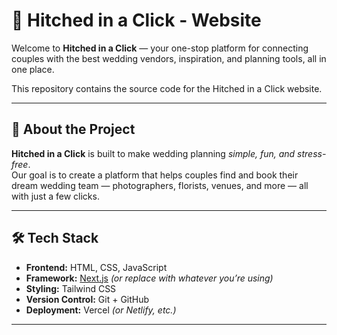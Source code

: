 # 💍 Hitched in a Click - Website

Welcome to **Hitched in a Click** — your one-stop platform for connecting couples with the best wedding vendors, inspiration, and planning tools, all in one place.

This repository contains the source code for the Hitched in a Click website.

---

## 🚀 About the Project

**Hitched in a Click** is built to make wedding planning *simple, fun, and stress-free*.  
Our goal is to create a platform that helps couples find and book their dream wedding team — photographers, florists, venues, and more — all with just a few clicks.

---

## 🛠️ Tech Stack

- **Frontend:** HTML, CSS, JavaScript  
- **Framework:** [Next.js](https://nextjs.org/) *(or replace with whatever you’re using)*  
- **Styling:** Tailwind CSS  
- **Version Control:** Git + GitHub  
- **Deployment:** Vercel *(or Netlify, etc.)*

---

